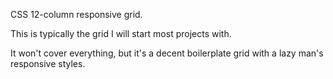 CSS 12-column responsive grid.

This is typically the grid I will start most projects with.

It won't cover everything, but it's a decent boilerplate grid with a lazy man's responsive styles.